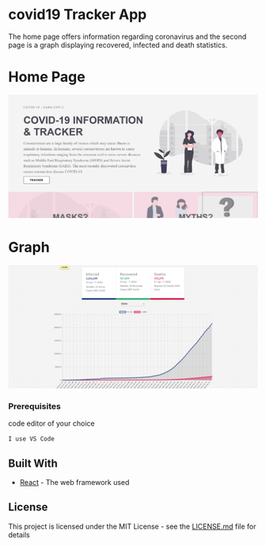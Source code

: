 # covid19 Tracker App

The home page offers information regarding coronavirus and the second page is a graph displaying recovered, infected and death statistics.

# Home Page

![home page](/src/images/covid19.png)

# Graph

![graph](/src/images/graph.png)

### Prerequisites

code editor of your choice

```
I use VS Code
```

## Built With

- [React](https://reactjs.org/) - The web framework used

## License

This project is licensed under the MIT License - see the [LICENSE.md](LICENSE.md) file for details
